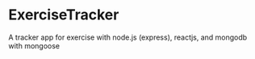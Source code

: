 # ExerciseTracker
A tracker app for exercise with node.js (express), reactjs, and mongodb with mongoose
